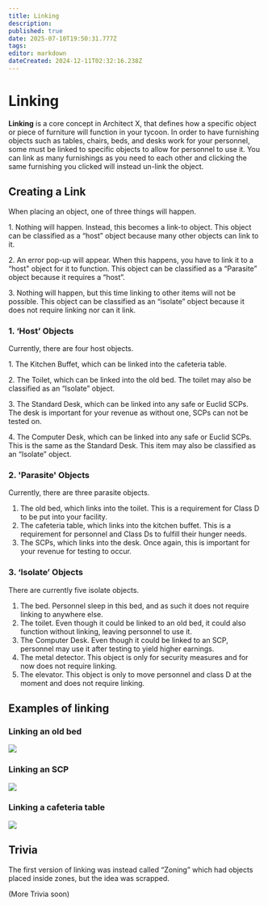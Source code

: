 ```yaml
---
title: Linking
description: 
published: true
date: 2025-07-10T19:50:31.777Z
tags: 
editor: markdown
dateCreated: 2024-12-11T02:32:16.238Z
---
```


# Linking

**Linking** is a core concept in Architect X, that defines how a specific object or piece of furniture will function in your tycoon. In order to have furnishing objects such as tables, chairs, beds, and desks work for your personnel, some must be linked to specific objects to allow for personnel to use it. You can link as many furnishings as you need to each other and clicking the same furnishing you clicked will instead un-link the object.

## Creating a Link

When placing an object, one of three things will happen.

1\. Nothing will happen. Instead, this becomes a link-to object. This object can be classified as a “host” object because many other objects can link to it.

2\. An error pop-up will appear. When this happens, you have to link it to a “host" object for it to function. This object can be classified as a “Parasite” object because it requires a “host”.

3\. Nothing will happen, but this time linking to other items will not be possible. This object can be classified as an “isolate” object because it does not require linking nor can it link.

### 1\. ‘Host’ Objects

Currently, there are four host objects.

1\. The Kitchen Buffet, which can be linked into the cafeteria table.

2\. The Toilet, which can be linked into the old bed. The toilet may also be classified as an “Isolate” object.

3\. The Standard Desk, which can be linked into any safe or Euclid SCPs. The desk is important for your revenue as without one, SCPs can not be tested on.

4\. The Computer Desk, which can be linked into any safe or Euclid SCPs. This is the same as the Standard Desk. This item may also be classified as an “Isolate” object.

### 2\. 'Parasite' Objects

Currently, there are three parasite objects.

1.  The old bed, which links into the toilet. This is a requirement for Class D to be put into your facility.
2.  The cafeteria table, which links into the kitchen buffet. This is a requirement for personnel and Class Ds to fulfill their hunger needs.
3.  The SCPs, which links into the desk. Once again, this is important for your revenue for testing to occur.

### 3\. ‘Isolate’ Objects

There are currently five isolate objects.

1.  The bed. Personnel sleep in this bed, and as such it does not require linking to anywhere else.
2.  The toilet. Even though it could be linked to an old bed, it could also function without linking, leaving personnel to use it.
3.  The Computer Desk. Even though it could be linked to an SCP, personnel may use it after testing to yield higher earnings.
4.  The metal detector. This object is only for security measures and for now does not require linking.
5.  The elevator. This object is only to move personnel and class D at the moment and does not require linking.

## Examples of linking

### Linking an old bed
![](https://i.imgur.com/9cAzcC2.gif)
### Linking an SCP
![](https://i.imgur.com/17Tpf9T.gif)
### Linking a cafeteria table
![](https://i.imgur.com/RFLAZHt.gif)
## Trivia

The first version of linking was instead called “Zoning” which had objects placed inside zones, but the idea was scrapped.

(More Trivia soon)